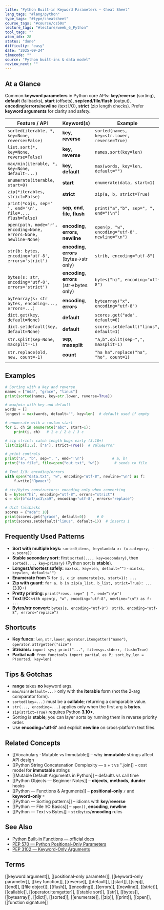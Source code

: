 ```yaml
---
title: "Python Built-in Keyword Parameters — Cheat Sheet"
lang_tags: "#lang/python"
type_tags: "#type/cheatsheet"
course_tags: "#course/cs50x"
lecture_tags: "#lecture/week_6_Python"
tool_tags: ""
atom_idx: 28
status: "done"
difficulty: "easy"
date: "2025-09-24"
timecode: ""
source: "Python built-ins & data model"
review_next: ""
---
```


## At a Glance
Common **keyword parameters** in Python core APIs: **key**/**reverse** (sorting), **default** (fallbacks), **start** (offsets), **sep**/**end**/**file**/**flush** (output), **encoding**/**errors**/**newline** (text I/O), **strict** (zip length checks). Prefer **keyword arguments** for clarity and safety.

| Feature / API                                                    | Keyword(s)                                | Example                                        |     |
| ---------------------------------------------------------------- | ----------------------------------------- | ---------------------------------------------- | --- |
| `sorted(iterable, *, key=None, reverse=False)`                   | **key**, **reverse**                      | `sorted(names, key=str.lower, reverse=True)`   |     |
| `list.sort(*, key=None, reverse=False)`                          | **key**, **reverse**                      | `names.sort(key=len)`                          |     |
| `max/min(iterable, *, key=None, default=...)`                    | **key**, **default**                      | `max(words, key=len, default="")`              |     |
| `enumerate(iterable, start=0)`                                   | **start**                                 | `enumerate(data, start=1)`                     |     |
| `zip(*iterables, strict=False)`                                  | **strict**                                | `zip(a, b, strict=True)`                       |     |
| `print(*objs, sep=' ', end='\n', file=..., flush=False)`         | **sep**, **end**, **file**, **flush**     | `print("a","b", sep=", ", end="!\n")`          |     |
| `open(path, mode='r', encoding=None, errors=None, newline=None)` | **encoding**, **errors**, **newline**     | `open(p, "w", encoding="utf-8", newline="\n")` |     |
| `str(b: bytes, encoding='utf-8', errors='strict')`               | **encoding**, **errors** (bytes→str only) | `str(b, encoding="utf-8")`                     |     |
| `bytes(s: str, encoding='utf-8', errors='strict')`               | **encoding**, **errors** (str→bytes only) | `bytes("hi", encoding="utf-8")`                |     |
| `bytearray(s: str bytes, encoding=..., errors=...)`              | **encoding**, **errors**                  | `bytearray("x", encoding="utf-8")`             |     |
| `dict.get(key, default=None)`                                    | **default**                               | `scores.get("ada", default=0)`                 |     |
| `dict.setdefault(key, default=None)`                             | **default**                               | `scores.setdefault("linus", default=1)`        |     |
| `str.split(sep=None, maxsplit=-1)`                               | **sep**, **maxsplit**                     | `"a,b".split(sep=",", maxsplit=1)`             |     |
| `str.replace(old, new, count=-1)`                                | **count**                                 | `"ha ha".replace("ha", "ho", count=1)`         |     |
|                                                                  |                                           |                                                |     |
## Examples 
```python
# Sorting with a key and reverse
names = ["Ada", "grace", "linus"]
print(sorted(names, key=str.lower, reverse=True))
```

```python
# max/min with key and default
words = []
longest = max(words, default="", key=len)  # default used if empty
```

```python
# enumerate with a custom start
for i, ch in enumerate("abc", start=1):
    print(i, ch)   # 1 a / 2 b / 3 c
```

```python
# zip strict: catch length bugs early (3.10+)
list(zip([1,2], ["a"], strict=True))  # ValueError
```

```python
# print controls
print("a", "b", sep=", ", end="!\n")             # a, b!
print("to file", file=open("out.txt", "w"))       # sends to file
```

```python
# Text I/O: encoding/errors
with open("data.txt", "w", encoding="utf-8", newline="\n") as f:
    f.write("Привет")
```

```python
# str/bytes constructors: encoding only when converting
b = bytes("hi", encoding="utf-8", errors="strict")
s = str(b"caf\xc3\xa9", encoding="utf-8", errors="replace")
```

```python
# dict fallbacks
scores = {"ada": 10}
print(scores.get("grace", default=0))     # 0
print(scores.setdefault("linus", default=1))  # inserts 1
```


## Frequently Used Patterns
- **Sort with multiple keys:** `sorted(items, key=lambda x: (x.category, -x.score))`  
- **Stable secondary sort:** first `sorted(..., key=secondary)`, then `sorted(..., key=primary)` (Python sort is **stable**).  
- **Longest/shortest safely:** `max(xs, key=len, default="")` · `min(xs, key=len, default="")`  
- **Enumerate from 1:** `for i, x in enumerate(xs, start=1): ...`  
- **Zip with guard:** `for a, b in zip(a_list, b_list, strict=True): ...` (3.10+)  
- **Pretty printing:** `print(*rows, sep=" | ", end="\n\n")`  
- **Text I/O:** `with open(p, "w", encoding="utf-8", newline="\n") as f: ...`  
- **Bytes/str convert:** `bytes(s, encoding="utf-8")` · `str(b, encoding="utf-8", errors="replace")`

## Shortcuts
- **Key funcs:** `len`, `str.lower`, `operator.itemgetter("name")`, `operator.attrgetter("size")`  
- **Streams:** `import sys; print("...", file=sys.stderr, flush=True)`  
- **Partial call:** `from functools import partial as P; sort_by_len = P(sorted, key=len)`

## Tips & Gotchas
- **range** takes **no** keyword args.  
- `max/min(default=...)` only with the **iterable** form (not the 2-arg comparator form).  
- `sorted(key=...)` must be a **callable**; returning a comparable value.  
- `str(..., encoding=...)` applies only when the first arg is **bytes**.  
- `zip(strict=True)` requires Python **3.10+**.  
- Sorting is **stable**; you can layer sorts by running them in reverse priority order.  
- Use **encoding='utf-8'** and explicit **newline** on cross‑platform text files.

## Related Concepts
- [[Vocabulary · Mutable vs Immutable]] – why **immutable** strings affect API design
- [[Python String Concatenation Complexity — s + t vs ''.join]] – cost model for **immutable** strings
- [[Mutable Default Arguments in Python]] – defaults vs call time
- [[Python Objects — Beginner Notes]] – **objects**, **methods**, **dunder** hooks
- [[Python — Functions & Arguments]] – **positional‑only** `/` and **keyword‑only** `*`
- [[Python — Sorting patterns]] – idioms with **key**/**reverse**
- [[Python — File I/O Basics]] – `open()`, **encoding**, **newline**
- [[Python — Text vs Bytes]] – `str`/`bytes`/**encoding** rules

## See Also

- [Python Built-in Functions — official docs](https://docs.python.org/3/library/functions.html)
- [PEP 570 — Python Positional-Only Parameters](https://peps.python.org/pep-0570/)
- [PEP 3102 — Keyword-Only Arguments](https://peps.python.org/pep-3102/)

## Terms

[[keyword argument]], [[positional-only parameter]], [[keyword-only parameter]], [[key function]], [[reverse]], [[default]], [[start]], [[sep]], [[end]], [[file object]], [[flush]], [[encoding]], [[errors]], [[newline]], [[strict]], [[callable]], [[operator.itemgetter]], [[stable sort]], [[str]], [[bytes]], [[bytearray]], [[dict]], [[sorted]], [[enumerate]], [[zip]], [[print]], [[open]], [[function signature]]
